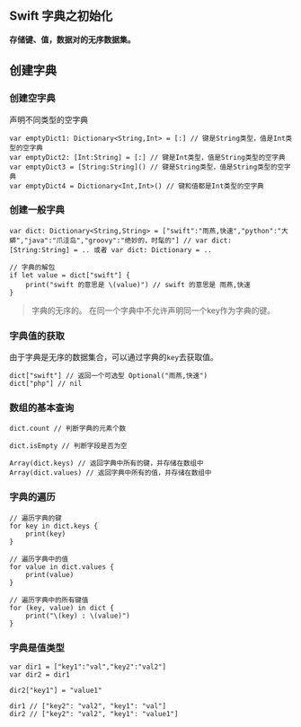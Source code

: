## Swift 字典之初始化

**存储键、值，数据对的无序数据集。**

## 创建字典

### 创建空字典
声明不同类型的空字典
```
var emptyDict1: Dictionary<String,Int> = [:] // 键是String类型，值是Int类型的空字典
var emptyDict2: [Int:String] = [:] // 键是Int类型，值是String类型的空字典
var emptyDict3 = [String:String]() // 键是String类型，值是String类型的空字典
var emptyDict4 = Dictionary<Int,Int>() // 键和值都是Int类型的空字典
```

### 创建一般字典
```
var dict: Dictionary<String,String> = ["swift":"雨燕,快速","python":"大蟒","java":"爪洼岛","groovy":"绝妙的，时髦的"] // var dict: [String:String] = .. 或者 var dict: Dictionary = .. 

// 字典的解包
if let value = dict["swift"] {
    print("swift 的意思是 \(value)") // swift 的意思是 雨燕,快速
}
```

> 字典的无序的。
> 在同一个字典中不允许声明同一个key作为字典的键。

### 字典值的获取
由于字典是无序的数据集合，可以通过字典的`key`去获取值。
```
dict["swift"] // 返回一个可选型 Optional("雨燕,快速")
dict["php"] // nil
```

### 数组的基本查询
```
dict.count // 判断字典的元素个数

dict.isEmpty // 判断字段是否为空

Array(dict.keys) // 返回字典中所有的键，并存储在数组中
Array(dict.values) // 返回字典中所有的值，并存储在数组中
```

### 字典的遍历
```
// 遍历字典的键
for key in dict.keys {
    print(key)
}

// 遍历字典中的值
for value in dict.values {
    print(value)
}

// 遍历字典中的所有键值
for (key, value) in dict {
    print("\(key) : \(value)")
}
```


### 字典是值类型
```
var dir1 = ["key1":"val","key2":"val2"]
var dir2 = dir1

dir2["key1"] = "value1"

dir1 // ["key2": "val2", "key1": "val"]
dir2 // ["key2": "val2", "key1": "value1"]
```